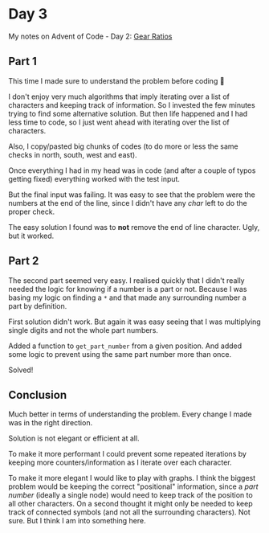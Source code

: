 # Day 3

My notes on Advent of Code - Day 2: [Gear Ratios](https://adventofcode.com/2023/day/3)

## Part 1

This time I made sure to understand the problem before coding 🎉

I don't enjoy very much algorithms that imply iterating over a list of characters and keeping track of information.
So I invested the few minutes trying to find some alternative solution. But then life happened and I had less time to code, so I just went ahead with iterating over the list of characters.

Also, I copy/pasted big chunks of codes (to do more or less the same checks in north, south, west and east).

Once everything I had in my head was in code (and after a couple of typos getting fixed) everything worked with the test input.

But the final input was failing. It was easy to see that the problem were the numbers at the end of the line, since I didn't have any _char_ left to do the proper check.

The easy solution I found was to **not** remove the end of line character. Ugly, but it worked.


## Part 2

The second part seemed very easy. I realised quickly that I didn't really needed the logic for knowing if a number is a part or not.
Because I was basing my logic on finding a `*` and that made any surrounding number a part by definition.

First solution didn't work. But again it was easy seeing that I was multiplying single digits and not the whole part numbers.

Added a function to `get_part_number` from a given position. And added some logic to prevent using the same part number more than once.

Solved!

## Conclusion

Much better in terms of understanding the problem. Every change I made was in the right direction.

Solution is not elegant or efficient at all.

To make it more performant I could prevent some repeated iterations by keeping more counters/information as I iterate over each character.

To make it more elegant I would like to play with graphs. I think the biggest problem would be keeping the correct "positional" information, since a *part number* (ideally a single node) would need to keep track of the position to all other characters.
On a second thought it might only be needed to keep track of connected symbols (and not all the surrounding characters). Not sure. But I think I am into something here.
